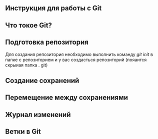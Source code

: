 ## Инструкция для работы с Git

## Что токое Git?

## Подготовка репозитория
Для создания репозитория необходимо выполнить команду *git init* в папке с репозиторием и у вас создасться репозиторий (пояаится скрыиая папка . git)
## Создание сохранений

## Перемещение между сохранениями

## Журнал изменений

## Ветки в Git

